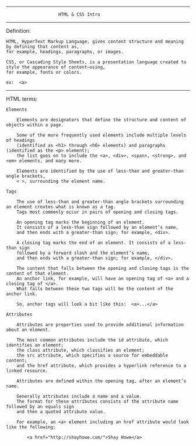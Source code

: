 -----------------------------------------------------------------------

                        HTML & CSS Intro

-----------------------------------------------------------------------

Definition:

    HTML, HyperText Markup Language, gives content structure and meaning by defining that content as, 
    for example, headings, paragraphs, or images. 

    CSS, or Cascading Style Sheets, is a presentation language created to style the appearance of content—using, 
    for example, fonts or colors.
    
    ex:  <a>

-----------------------------------------------------------------------

HTML terms:

    Elements

        Elements are designators that define the structure and content of objects within a page. 
        
        Some of the more frequently used elements include multiple levels of headings 
        (identified as <h1> through <h6> elements) and paragraphs (identified as the <p> element); 
        the list goes on to include the <a>, <div>, <span>, <strong>, and <em> elements, and many more.

        Elements are identified by the use of less-than and greater-than angle brackets, 
        < >, surrounding the element name.
        
    Tags

        The use of less-than and greater-than angle brackets surrounding an element creates what is known as a tag. 
        Tags most commonly occur in pairs of opening and closing tags.

        An opening tag marks the beginning of an element. 
        It consists of a less-than sign followed by an element’s name, 
        and then ends with a greater-than sign; for example, <div>.

        A closing tag marks the end of an element. It consists of a less-than sign 
        followed by a forward slash and the element’s name, 
        and then ends with a greater-than sign; for example, </div>.

        The content that falls between the opening and closing tags is the content of that element. 
        An anchor link, for example, will have an opening tag of <a> and a closing tag of </a>. 
        What falls between these two tags will be the content of the anchor link.

        So, anchor tags will look a bit like this:  <a>...</a>

    Attributes

        Attributes are properties used to provide additional information about an element. 
        
        The most common attributes include the id attribute, which identifies an element; 
        the class attribute, which classifies an element; 
        the src attribute, which specifies a source for embeddable content; 
        and the href attribute, which provides a hyperlink reference to a linked resource.

        Attributes are defined within the opening tag, after an element’s name. 
        
        Generally attributes include a name and a value. 
        The format for these attributes consists of the attribute name followed by an equals sign 
        and then a quoted attribute value. 
        
        For example, an <a> element including an href attribute would look like the following:
        
            <a href="http://shayhowe.com/">Shay Howe</a>
            





